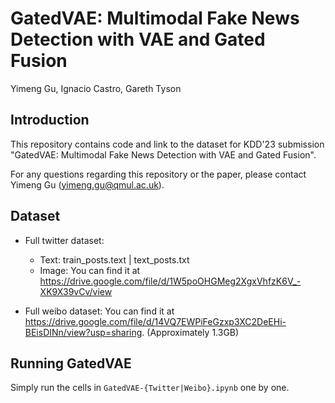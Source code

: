 # GatedVAE: Multimodal Fake News Detection with VAE and Gated Fusion
Yimeng Gu, Ignacio Castro, Gareth Tyson

## Introduction
This repository contains code and link to the dataset for KDD'23 submission "GatedVAE: Multimodal Fake News Detection with VAE and Gated Fusion".

For any questions regarding this repository or the paper, please contact Yimeng Gu (yimeng.gu@qmul.ac.uk).

## Dataset
- Full twitter dataset:
  - Text: train_posts.text | text_posts.txt
  - Image: You can find it at https://drive.google.com/file/d/1W5poOHGMeg2XgxVhfzK6V_-XK9X39vCv/view
 
- Full weibo dataset: You can find it at https://drive.google.com/file/d/14VQ7EWPiFeGzxp3XC2DeEHi-BEisDINn/view?usp=sharing. (Approximately 1.3GB)

## Running GatedVAE
Simply run the cells in `GatedVAE-{Twitter|Weibo}.ipynb` one by one.
